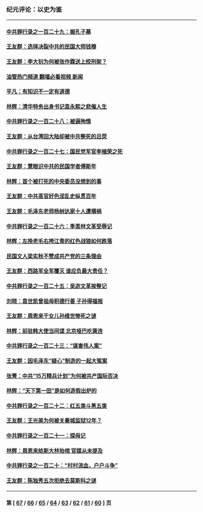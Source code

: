 ### 纪元评论：以史为鉴
---
#### [中共罪行录之一百二十九：掘孔子墓](../../pages/nsc1028/n14003058.md?05250330) 
#### [王友群：选择决裂中共的民国大师钱穆](../../pages/nsc1028/n14001046.md?05250330) 
#### [王友群：李大钊为何被张作霖送上绞刑架？](../../pages/nsc1028/n13999290.md?05250330) 
#### [油管热门频道 翻墙必看视频 新闻](ok?05250330)
#### [平凡：有知识不一定有道德](../../pages/nsc1028/n13998913.md?05250330) 
#### [林辉：清华特务出身书记袁永熙之悲催人生](../../pages/nsc1028/n13997413.md?05250330) 
#### [中共罪行录之一百二十八：被逼殉情](../../pages/nsc1028/n13991056.md?05250330) 
#### [王友群：从台湾回大陆却被中共整死的吕荧](../../pages/nsc1028/n13989235.md?05250330) 
#### [中共罪行录之一百二十七：国民党军官李植荣之死](../../pages/nsc1028/n13989006.md?05250330) 
#### [王友群：慧眼识中共的民国学者傅斯年](../../pages/nsc1028/n13988371.md?05250330) 
#### [林辉：首个被打死的中央委员没想到的事](../../pages/nsc1028/n13987400.md?05250330) 
#### [王友群：中共高官好色淫乱史纵贯百年](../../pages/nsc1028/n13986035.md?05250330) 
#### [王友群：毛泽东老师杨树达家十人遭横祸](../../pages/nsc1028/n13984103.md?05250330) 
#### [中共罪行录之一百二十六：季羡林文革受辱记](../../pages/nsc1028/n13980310.md?05250330) 
#### [林辉：左挽老毛右挎江青的红色战狼如何跌落](../../pages/nsc1028/n13979615.md?05250330) 
#### [民国文人梁实秋不赞成共产党的三条理由](../../pages/nsc1028/n13979403.md?05250330) 
#### [王友群：西路军全军覆灭 谁应负最大责任？](../../pages/nsc1028/n13975235.md?05250330) 
#### [中共罪行录之一百二十五：吴宓文革挨整记](../../pages/nsc1028/n13975630.md?05250330) 
#### [刘晓：袁世凯曾祖母积德行善 子孙得福报](../../pages/nsc1028/n13975138.md?05250330) 
#### [王友群：周恩来干女儿孙维世惨死之谜](../../pages/nsc1028/n13972452.md?05250330) 
#### [林辉：前驻韩大使当间谍 北京哑巴吃黄连](../../pages/nsc1028/n13971434.md?05250330) 
#### [中共罪行录之一百二十三：“谋害伟人案”](../../pages/nsc1028/n13972044.md?05250330) 
#### [王友群：因毛泽东“疑心”制造的一起大冤案](../../pages/nsc1028/n13967794.md?05250330) 
#### [张菁：中共“15万精兵计划”为何被共产国际否决](../../pages/nsc1028/n13967677.md?05250330) 
#### [林辉：“天下第一田”是如何造假出炉的](../../pages/nsc1028/n13965823.md?05250330) 
#### [中共罪行录之一百二十二：红五类斗黑五类](../../pages/nsc1028/n13965024.md?05250330) 
#### [王友群：王光美为何被关秦城监狱12年？](../../pages/nsc1028/n13963422.md?05250330) 
#### [中共罪行录之一百二十一：探母记](../../pages/nsc1028/n13961437.md?05250330) 
#### [林辉：周恩来给斯大林抬棺 官媒从未提及](../../pages/nsc1028/n13961173.md?05250330) 
#### [中共罪行录之一百二十：“村村流血，户户斗争”](../../pages/nsc1028/n13959433.md?05250330) 
#### [王友群：陈独秀五次拒绝去莫斯科之谜](../../pages/nsc1028/n13957232.md?05250330) 

---
#### 第 [ [67](./67.md?05250330) / [66](./66.md?05250330) / [65](./65.md?05250330) / [64](./64.md?05250330) / [63](./63.md?05250330) / [62](./62.md?05250330) / [61](./61.md?05250330) / [60](./60.md?05250330) ] 页
